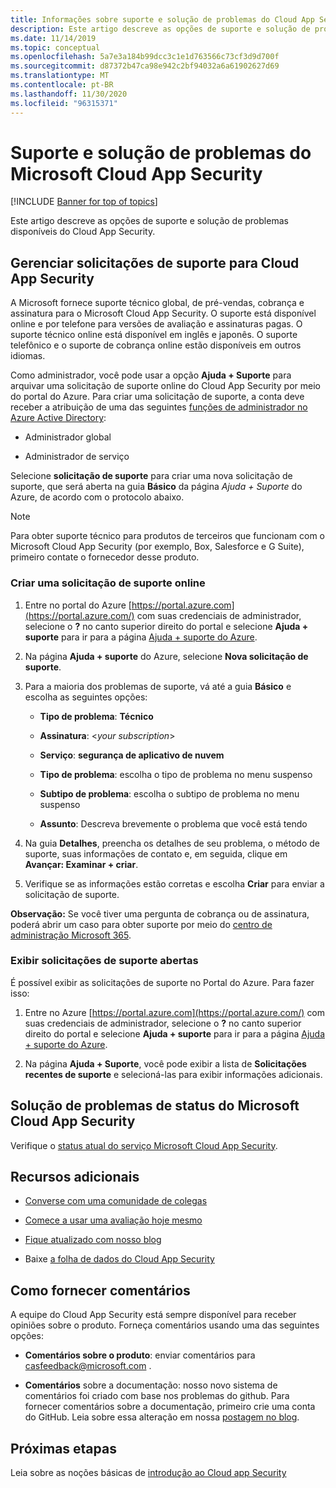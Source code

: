 ```yaml
---
title: Informações sobre suporte e solução de problemas do Cloud App Security
description: Este artigo descreve as opções de suporte e solução de problemas do Microsoft Cloud App Security
ms.date: 11/14/2019
ms.topic: conceptual
ms.openlocfilehash: 5a7e3a184b99dcc3c1e1d763566c73cf3d9d700f
ms.sourcegitcommit: d87372b47ca98e942c2bf94032a6a61902627d69
ms.translationtype: MT
ms.contentlocale: pt-BR
ms.lasthandoff: 11/30/2020
ms.locfileid: "96315371"
---
```

# <a name="support-and-troubleshooting-microsoft-cloud-app-security"></a>Suporte e solução de problemas do Microsoft Cloud App Security

[!INCLUDE [Banner for top of topics](includes/banner.md)]

Este artigo descreve as opções de suporte e solução de problemas disponíveis do Cloud App Security.

## <a name="manage-support-requests-for-cloud-app-security"></a>Gerenciar solicitações de suporte para Cloud App Security

A Microsoft fornece suporte técnico global, de pré-vendas, cobrança e assinatura para o Microsoft Cloud App Security. O suporte está disponível online e por telefone para versões de avaliação e assinaturas pagas. O suporte técnico online está disponível em inglês e japonês. O suporte telefônico e o suporte de cobrança online estão disponíveis em outros idiomas.

Como administrador, você pode usar a opção **Ajuda + Suporte** para arquivar uma solicitação de suporte online do Cloud App Security por meio do portal do Azure. Para criar uma solicitação de suporte, a conta deve receber a atribuição de uma das seguintes [funções de administrador no Azure Active Directory](/azure/active-directory/active-directory-assign-admin-roles-azure-portal):

* Administrador global

* Administrador de serviço

Selecione **solicitação de suporte** para criar uma nova solicitação de suporte, que será aberta na guia **Básico** da página *Ajuda + Suporte* do Azure, de acordo com o protocolo abaixo.

>[!NOTE]
> Para obter suporte técnico para produtos de terceiros que funcionam com o Microsoft Cloud App Security (por exemplo, Box, Salesforce e G Suite), primeiro contate o fornecedor desse produto.

### <a name="create-an-online-support-request"></a>Criar uma solicitação de suporte online

1. Entre no portal do Azure [https://portal.azure.com](https://portal.azure.com/) com suas credenciais de administrador, selecione o **?** no canto superior direito do portal e selecione **Ajuda + suporte** para ir para a página [Ajuda + suporte do Azure](https://ms.portal.azure.com/#blade/Microsoft_Azure_Support/HelpAndSupportBlade/overview).

2. Na página **Ajuda + suporte** do Azure, selecione **Nova solicitação de suporte**.

3. Para a maioria dos problemas de suporte, vá até a guia **Básico** e escolha as seguintes opções:

    * **Tipo de problema**: **Técnico**

    * **Assinatura**: \<*your subscription*\>

    * **Serviço**: **segurança de aplicativo de nuvem**

    * **Tipo de problema**: escolha o tipo de problema no menu suspenso

    * **Subtipo de problema**: escolha o subtipo de problema no menu suspenso

    * **Assunto**: Descreva brevemente o problema que você está tendo

4. Na guia **Detalhes**, preencha os detalhes de seu problema, o método de suporte, suas informações de contato e, em seguida, clique em **Avançar: Examinar + criar**.

5. Verifique se as informações estão corretas e escolha **Criar** para enviar a solicitação de suporte.

**Observação:** Se você tiver uma pergunta de cobrança ou de assinatura, poderá abrir um caso para obter suporte por meio do [centro de administração Microsoft 365](https://admin.microsoft.com/Support/SupportEntry.aspx).

### <a name="view-open-support-requests"></a>Exibir solicitações de suporte abertas

É possível exibir as solicitações de suporte no Portal do Azure. Para fazer isso:

1. Entre no Azure [https://portal.azure.com](https://portal.azure.com/) com suas credenciais de administrador, selecione o **?** no canto superior direito do portal e selecione **Ajuda + suporte** para ir para a página [Ajuda + suporte do Azure](https://ms.portal.azure.com/#blade/Microsoft_Azure_Support/HelpAndSupportBlade/overview).

2. Na página **Ajuda + Suporte**, você pode exibir a lista de **Solicitações recentes de suporte** e selecioná-las para exibir informações adicionais.

## <a name="troubleshooting-microsoft-cloud-app-security-status"></a>Solução de problemas de status do Microsoft Cloud App Security

Verifique o [status atual do serviço Microsoft Cloud App Security](https://status.cloudappsecurity.com/).

## <a name="additional-resources"></a>Recursos adicionais

* [Converse com uma comunidade de colegas](https://techcommunity.microsoft.com/t5/Microsoft-Cloud-App-Security/bd-p/MicrosoftCloudAppSecurity)

* [Comece a usar uma avaliação hoje mesmo](https://signup.microsoft.com/Signup?OfferId=757c4c34-d589-46e4-9579-120bba5c92ed&ali=1)

* [Fique atualizado com nosso blog](https://techcommunity.microsoft.com/t5/Enterprise-Mobility-Security/bg-p/enterprisemobilityandsecurity/label-name/Microsoft%20Cloud%20App%20Security)

* Baixe [a folha de dados do Cloud App Security](https://download.microsoft.com/download/E/F/E/EFE908F8-7EDB-4244-8039-67BA574186CC/Microsoft_Cloud_App_Security_eBook.pdf)

<a name="feedback"></a>
## <a name="how-to-provide-feedback"></a>Como fornecer comentários

A equipe do Cloud App Security está sempre disponível para receber opiniões sobre o produto. Forneça comentários usando uma das seguintes opções:

* **Comentários sobre o produto**: enviar comentários para [casfeedback@microsoft.com](mailto:casfeedback@microsoft.com) .

* **Comentários** sobre a documentação: nosso novo sistema de comentários foi criado com base nos problemas do github. Para fornecer comentários sobre a documentação, primeiro crie uma conta do GitHub. Leia sobre essa alteração em nossa [postagem no blog](/teamblog/a-new-feedback-system-is-coming-to-docs).

## <a name="next-steps"></a>Próximas etapas

Leia sobre as noções básicas de [introdução ao Cloud app Security](getting-started-with-cloud-app-security.md)